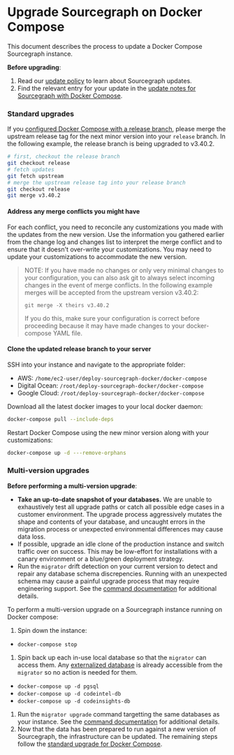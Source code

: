 # Upgrade Sourcegraph on Docker Compose

This document describes the process to update a Docker Compose Sourcegraph instance.

**Before upgrading**:

1. Read our [update policy](../../updates/index.md#update-policy) to learn about Sourcegraph updates.
2. Find the relevant entry for your update in the [update notes for Sourcegraph with Docker Compose](../../updates/docker_compose.md).

### Standard upgrades

If you [configured Docker Compose with a release branch](index.md#step-3-configure-the-release-branch), please merge the upstream release tag for the next minor version into your `release` branch. In the following example, the release branch is being upgraded to v3.40.2.

```bash
# first, checkout the release branch
git checkout release
# fetch updates
git fetch upstream
# merge the upstream release tag into your release branch
git checkout release
git merge v3.40.2
```

#### Address any merge conflicts you might have

For each conflict, you need to reconcile any customizations you made with the updates from the new version. Use the information you gathered earlier from the change log and changes list to interpret the merge conflict and to ensure that it doesn't over-write your customizations. You may need to update your customizations to accommodate the new version. 

> NOTE: If you have made no changes or only very minimal changes to your configuration, you can also ask git to always select incoming changes in the event of merge conflicts. In the following example merges will be accepted from the upstream version v3.40.2:
>
> `git merge -X theirs v3.40.2`
>
> If you do this, make sure your configuration is correct before proceeding because it may have made changes to your docker-compose YAML file.

#### Clone the updated release branch to your server

SSH into your instance and navigate to the appropriate folder:  
- AWS: `/home/ec2-user/deploy-sourcegraph-docker/docker-compose`  
- Digital Ocean: `/root/deploy-sourcegraph-docker/docker-compose`  
- Google Cloud: `/root/deploy-sourcegraph-docker/docker-compose`  

Download all the latest docker images to your local docker daemon:

```bash
docker-compose pull --include-deps
```

Restart Docker Compose using the new minor version along with your customizations:

```bash
docker-compose up -d ---remove-orphans
```
### Multi-version upgrades

**Before performing a multi-version upgrade**:

- **Take an up-to-date snapshot of your databases.** We are unable to exhaustively test all upgrade paths or catch all possible edge cases in a customer environment. The upgrade process aggressively mutates the shape and contents of your database, and uncaught errors in the migration process or unexpected environmental differences may cause data loss.
- If possible, upgrade an idle clone of the production instance and switch traffic over on success. This may be low-effort for installations with a canary environment or a blue/green deployment strategy.
- Run the `migrator` drift detection on your current version to detect and repair any database schema discrepencies. Running with an unexpected schema may cause a painful upgrade process that may require engineering support. See the [command documentation](./../../how-to/manual_database_migrations#drift) for additional details.

To perform a multi-version upgrade on a Sourcegraph instance running on Docker compose:

1. Spin down the instance:
  - `docker-compose stop`
1. Spin back up each in-use local database so that the `migrator` can access them. Any [externalized database](../../external_services/postgres) is already accessible from the `migrator` so no action is needed for them.
  - `docker-compose up -d pgsql`
  - `docker-compose up -d codeintel-db`
  - `docker-compose up -d codeinsights-db`
1. Run the `migrator upgrade` command targetting the same databases as your instance. See the [command documentation](./../../how-to/manual_database_migrations#upgrade) for additional details.
1. Now that the data has been prepared to run against a new version of Sourcegraph, the infrastructure can be updated. The remaining steps follow the [standard upgrade for Docker Compose](#standard-upgrades).
